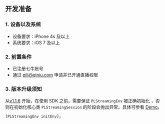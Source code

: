 ## 开发准备

### 1. 设备以及系统

- 设备要求：iPhone 4s 及以上
- 系统要求：iOS 7 及以上

### 2. 前置条件

- 已注册七牛账号
- 通过 pili@qiniu.com 申请并已开通直播权限

### 3. 版本升级须知

从[v1.1.6](https://github.com/pili-engineering/PLStreamingKit/releases/tag/v1.1.6) 开始，在使用 SDK 之前，需要保证 `PLStreamingEnv` 被正确初始化 ，否则在初始化核心类 `PLStreamingSession` 的阶段会抛出异常。具体可参看 [Demo](https://github.com/pili-engineering/PLStreamingKit/blob/master/Example/PLStreamingKit/PLAppDelegate.m)。

```
[PLStreamingEnv initEnv];
```

